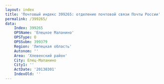 ```yaml
---
layout: index
title: 'Почтовый индекс 399265: отделение почтовой связи Почты России'
permalink: /399265/
data:
    Index: 399265
    OPSName: 'Елецкое Маланино'
    OPSType: О
    OPSSubm: 399379
    Region: 'Липецкая область'
    Autonom: ''
    Area: 'Хлевенский район'
    City: Елец-Маланино
    City1: ''
    ActDate: '20130301'
    IndexOld: ''
---
```

